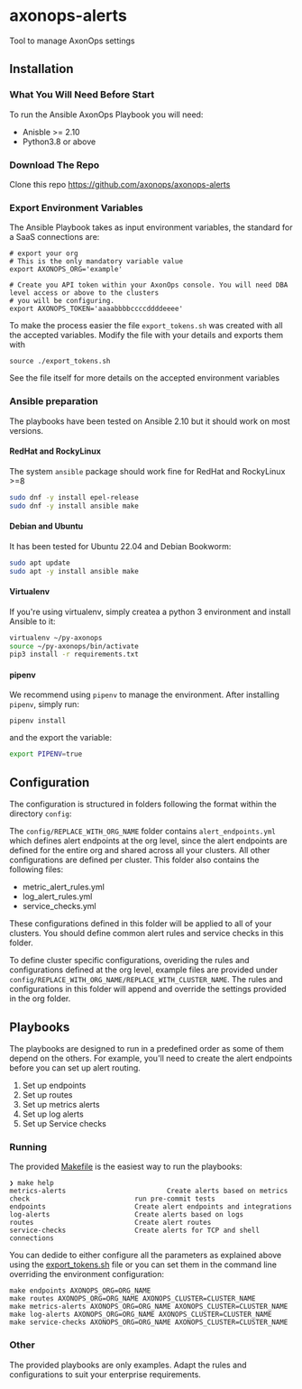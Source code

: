 # axonops-alerts

Tool to manage AxonOps settings

## Installation

### What You Will Need Before Start

To run the Ansible AxonOps Playbook you will need:

- Anisble >= 2.10
- Python3.8 or above

### Download The Repo

Clone this repo https://github.com/axonops/axonops-alerts

### Export Environment Variables

The Ansible Playbook takes as input environment variables, the standard for a SaaS connections are:

```shell
# export your org
# This is the only mandatory variable value
export AXONOPS_ORG='example'

# Create you API token within your AxonOps console. You will need DBA level access or above to the clusters
# you will be configuring.
export AXONOPS_TOKEN='aaaabbbbccccddddeeee'
```

To make the process easier the file `export_tokens.sh` was created with all the accepted variables.
Modify the file with your details and exports them with

```commandline
source ./export_tokens.sh
```

See the file itself for more details on the accepted environment variables

### Ansible preparation

The playbooks have been tested on Ansible 2.10 but it should work on most versions.

#### RedHat and RockyLinux

The system `ansible` package should work fine for RedHat and RockyLinux >=8

```sh
sudo dnf -y install epel-release
sudo dnf -y install ansible make
```

#### Debian and Ubuntu

It has been tested for Ubuntu 22.04 and Debian Bookworm:

```sh
sudo apt update
sudo apt -y install ansible make
```

#### Virtualenv

If you're using virtualenv, simply createa a python 3 environment and install Ansible to it:

```sh
virtualenv ~/py-axonops
source ~/py-axonops/bin/activate
pip3 install -r requirements.txt
```

#### pipenv

We recommend using `pipenv` to manage the environment. After installing `pipenv`, simply run:

```shell
pipenv install
```

and the export the variable:

```sh
export PIPENV=true
```

## Configuration

The configuration is structured in folders following the format within the directory `config`:

The `config/REPLACE_WITH_ORG_NAME` folder contains `alert_endpoints.yml` which defines alert endpoints at the org level,
since the alert endpoints are defined for the entire org and shared across all your clusters. All other
configurations are defined per cluster. This folder also contains the following files:

 - metric_alert_rules.yml
 - log_alert_rules.yml
 - service_checks.yml

These configurations defined in this folder will be applied to all of your clusters. You should define
common alert rules and service checks in this folder.

To define cluster specific configurations, overiding the rules and configurations defined at the org level, example
files are provided under `config/REPLACE_WITH_ORG_NAME/REPLACE_WITH_CLUSTER_NAME`. The rules and configurations
in this folder will append and override the settings provided in the org folder.


## Playbooks

The playbooks are designed to run in a predefined order as some of them depend on the others. For example,
you'll need to create the alert endpoints before you can set up alert routing.

1. Set up endpoints
2. Set up routes
3. Set up metrics alerts
4. Set up log alerts
5. Set up Service checks

### Running

The provided [Makefile](./Makefile) is the easiest way to run the playbooks:

```
❯ make help
metrics-alerts                         Create alerts based on metrics
check                          run pre-commit tests
endpoints                      Create alert endpoints and integrations
log-alerts                     Create alerts based on logs
routes                         Create alert routes
service-checks                 Create alerts for TCP and shell connections
```

You can dedide to either configure all the parameters as explained above using the [export_tokens.sh](./export_tokens.sh) file
or you can set them in the command line overriding the environment configuration:

```shell
make endpoints AXONOPS_ORG=ORG_NAME
make routes AXONOPS_ORG=ORG_NAME AXONOPS_CLUSTER=CLUSTER_NAME
make metrics-alerts AXONOPS_ORG=ORG_NAME AXONOPS_CLUSTER=CLUSTER_NAME
make log-alerts AXONOPS_ORG=ORG_NAME AXONOPS_CLUSTER=CLUSTER_NAME
make service-checks AXONOPS_ORG=ORG_NAME AXONOPS_CLUSTER=CLUSTER_NAME
```


### Other
The provided playbooks are only examples. Adapt the rules and configurations to suit your enterprise requirements.
